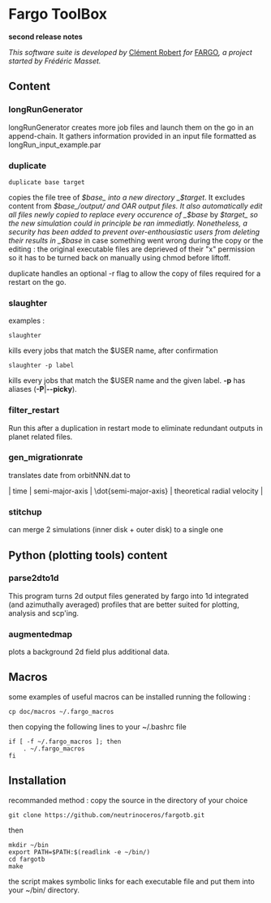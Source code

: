# Fargo ToolBox
__second release notes__

*This software suite is developed by* [Clément Robert](mailto:clement.robert@protonmail.com) *for* [FARGO](http://fargo.in2p3.fr/)*, a project started by Frédéric Masset.*


## Content

### longRunGenerator
longRunGenerator creates more job files and launch them on the go in an append-chain. It gathers information provided in an input file formatted as longRun_input_example.par


### duplicate
```
duplicate base target
```
copies the file tree of _$base_ into a new directory _$target_. It excludes content from _$base_/output/ and OAR output files.
It also automatically edit all files newly copied to replace every occurence of _$base_ by _$target_ so the new simulation could in principle be ran immediatly.
Nonetheless, a security has been added to prevent over-enthousiastic users from deleting their results in _$base_ in case something went wrong during the copy or the editing : the original executable files are deprieved of their "x" permission so it has to be turned back on manually using chmod before liftoff.

duplicate handles an optional -r flag to allow the copy of files required for a restart on the go.

### slaughter

examples :
```
slaughter
```
kills every jobs that match the $USER name, after confirmation

```
slaughter -p label
```
kills every jobs that match the $USER name and the given label. **-p** has aliases (**-P**|**--picky**).


### filter_restart
Run this after a duplication in restart mode to eliminate redundant outputs in planet related files.


### gen_migrationrate
translates date from orbitNNN.dat to

| time | semi-major-axis | \dot{semi-major-axis} | theoretical radial velocity |


### stitchup
can merge 2 simulations (inner disk + outer disk) to a single one



## Python (plotting tools) content

### parse2dto1d
This program turns 2d output files generated by fargo into 1d integrated (and azimuthally averaged) profiles that are better suited for plotting, analysis and scp'ing.

### augmentedmap
plots a background 2d field plus additional data.

## Macros 

some examples of useful macros can be installed running the following :

```
cp doc/macros ~/.fargo_macros
```

then copying the following lines to your ~/.bashrc file
```
if [ -f ~/.fargo_macros ]; then
    . ~/.fargo_macros
fi
```


## Installation

recommanded method :
copy the source in the directory of your choice

```
git clone https://github.com/neutrinoceros/fargotb.git
```
then
```
mkdir ~/bin
export PATH=$PATH:$(readlink -e ~/bin/)
cd fargotb
make
```

the script makes symbolic links for each executable file and put them into your ~/bin/ directory.